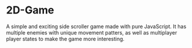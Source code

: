 # 2D-Game
A simple and exciting side scroller game made with pure JavaScript. It has multiple enemies with unique movement patters, as well as multiplayer player states to make the game more interesting.
